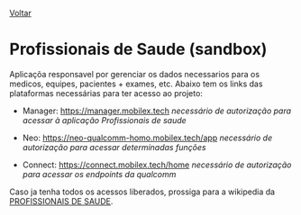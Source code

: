 [Voltar](../documentacao.md)

# Profissionais de Saude (sandbox)

Aplicaçõa responsavel por gerenciar os dados necessarios para os medicos, equipes, pacientes + exames, etc.
Abaixo tem os links das plataformas necessárias para ter acesso ao projeto:

- Manager: https://manager.mobilex.tech
*necessário de autorização para acessar à aplicação Profissionais de saude*

- Neo: https://neo-qualcomm-homo.mobilex.tech/app
*necessário de autorização para acessar determinadas funções*

- Connect: https://connect.mobilex.tech/home
*necessário de autorização para acessar os endpoints da qualcomm*

Caso ja tenha todos os acessos liberados, prossiga para a wikipedia da [PROFISSIONAIS DE SAUDE](./wikipedia.md).